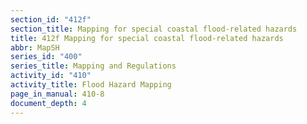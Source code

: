 ```yaml
---
section_id: "412f"
section_title: Mapping for special coastal flood-related hazards
title: 412f Mapping for special coastal flood-related hazards
abbr: MapSH
series_id: "400"
series_title: Mapping and Regulations
activity_id: "410"
activity_title: Flood Hazard Mapping
page_in_manual: 410-8
document_depth: 4
---
```

